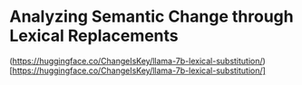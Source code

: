# Analyzing Semantic Change through Lexical Replacements


(https://huggingface.co/ChangeIsKey/llama-7b-lexical-substitution/)[https://huggingface.co/ChangeIsKey/llama-7b-lexical-substitution/]
